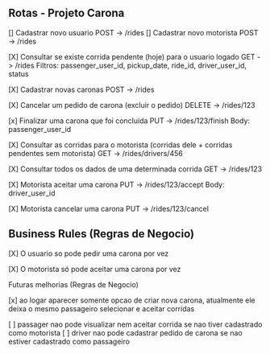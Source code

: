 
Rotas - Projeto Carona 
----------------------------------------
[] Cadastrar novo usuario
    POST -> /rides
[] Cadastrar novo motorista
    POST -> /rides

[X] Consultar se existe corrida pendente (hoje) para o usuario logado
    GET -> /rides
    Filtros: passenger_user_id, pickup_date, ride_id, driver_user_id, status

[X] Cadastrar novas caronas
    POST -> /rides

[X] Cancelar um pedido de carona (excluir o pedido)
    DELETE -> /rides/123

[x] Finalizar uma carona que foi concluida
    PUT -> /rides/123/finish
    Body: passenger_user_id

[X] Consultar as corridas para o motorista (corridas dele + corridas pendentes sem motorista)
    GET -> /rides/drivers/456

[X] Consultar todos os dados de uma determinada corrida
    GET -> /rides/123

[X] Motorista aceitar uma carona
    PUT -> /rides/123/accept
    Body: driver_user_id  

[X] Motorista cancelar uma carona
    PUT -> /rides/123/cancel


Business Rules (Regras de Negocio)
----------------------------------------

[X] O usuario so pode pedir uma carona por vez

[X] O motorista só pode aceitar uma carona por vez

Futuras melhorias (Regras de Negocio)

[x] ao logar aparecer somente opcao de criar nova carona, atualmente ele deixa o mesmo passageiro selecionar e aceitar corridas

[ ] passager nao pode visualizar nem aceitar corrida se nao tiver cadastrado como motorista
[ ] driver nao pode cadastrar pedido de carona se nao estiver cadastrado como passageiro